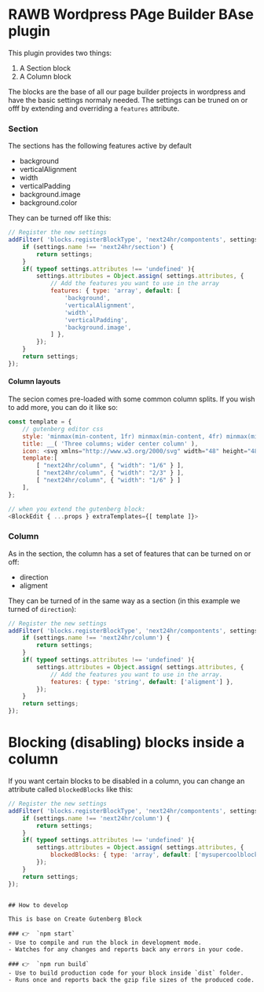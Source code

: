 # RAWB Wordpress PAge Builder BAse plugin

This plugin provides two things:

1. A Section block
2. A Column block

The blocks are the base of all our page builder projects in wordpress and have the basic settings
normaly needed. 
The settings can be truned on or offf by extending and overriding a `features` attribute.

### Section

The sections has the following features active by default

- background
- verticalAlignment
- width
- verticalPadding
- background.image
- background.color

They can be turned off like this:

```javascript
// Register the new settings
addFilter( 'blocks.registerBlockType', 'next24hr/compontents', settings => {
    if (settings.name !== 'next24hr/section') {
        return settings;
    }
	if( typeof settings.attributes !== 'undefined' ){
        settings.attributes = Object.assign( settings.attributes, {
            // Add the features you want to use in the array
			features: { type: 'array', default: [
                'background', 
                'verticalAlignment', 
                'width', 
                'verticalPadding', 
                'background.image',
            ] },
		});
	}
	return settings;
});
```
#### Column layouts

The secion comes pre-loaded with some common column splits. If you wish to add more, you can do it like so:

```javascript
const template = {
    // gutenberg editor css
    style: 'minmax(min-content, 1fr) minmax(min-content, 4fr) minmax(min-content, 1fr)',
    title: __( 'Three columns; wider center column' ),
    icon: <svg xmlns="http://www.w3.org/2000/svg" width="48" height="48" viewBox="0 0 48 48"><path fill-rule="evenodd" d="M 41 14 C 41 12.895 40.105 12 39 12 L 9 12 C 7.895 12 7 12.895 7 14 L 7 34 C 7 35.105 7.895 36 9 36 L 39 36 C 40.105 36 41 35.105 41 34 L 41 14 Z M 32.681 34 L 14.694 34 L 14.733 14 L 32.602 14 L 32.681 34 Z M 34.329 34 L 34.368 14 L 39 14 L 39 34 L 34.329 34 Z M 12.928 34 L 9 34 L 9 14 L 13.006 14.039 L 12.928 34 Z"></path></svg>,
    template:[
        [ "next24hr/column", { "width": "1/6" } ],
        [ "next24hr/column", { "width": "2/3" } ],
        [ "next24hr/column", { "width": "1/6" } ]
    ],
};

// when you extend the gutenberg block:
<BlockEdit { ...props } extraTemplates={[ template ]}>

```

### Column

As in the section, the column has a set of features that can be turned on or off:

- direction
- aligment

They can be turned of in the same way as a section (in this example we turned of `direction`):

```javascript
// Register the new settings
addFilter( 'blocks.registerBlockType', 'next24hr/compontents', settings => {
	if (settings.name !== 'next24hr/column') {
		return settings;
    }
	if( typeof settings.attributes !== 'undefined' ){
        settings.attributes = Object.assign( settings.attributes, {
            // Add the features you want to use in the array. 
			features: { type: 'string', default: ['aligment'] },
		});
	}
	return settings;
});
```

# Blocking (disabling) blocks inside a column

If you want certain blocks to be disabled in a column, you can change an attribute
called `blockedBlocks` like this:

```javascript
// Register the new settings
addFilter( 'blocks.registerBlockType', 'next24hr/compontents', settings => {
	if (settings.name !== 'next24hr/column') {
		return settings;
    }
	if( typeof settings.attributes !== 'undefined' ){
        settings.attributes = Object.assign( settings.attributes, {
			blockedBlocks: { type: 'array', default: ['mysupercoolblock'] },
		});
	}
	return settings;
});
```
```

## How to develop

This is base on Create Gutenberg Block

### 👉  `npm start`
- Use to compile and run the block in development mode.
- Watches for any changes and reports back any errors in your code.

### 👉  `npm run build`
- Use to build production code for your block inside `dist` folder.
- Runs once and reports back the gzip file sizes of the produced code.


